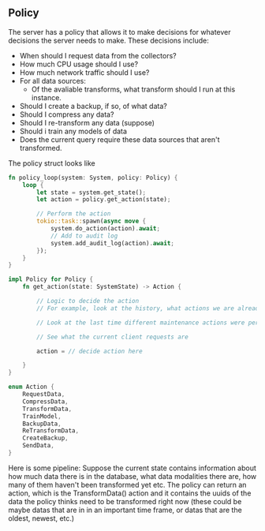 ## Policy

The server has a policy that allows it to make decisions for whatever decisions the server needs to make. These decisions include:

- When should I request data from the collectors?
- How much CPU usage should I use?
- How much network traffic should I use?
- For all data sources:
  - Of the avaliable transforms, what transform should I run at this instance.
- Should I create a backup, if so, of what data?
- Should I compress any data?
- Should I re-transform any data (suppose)
- Should i train any models of data
- Does the current query require these data sources that aren't transformed.

The policy struct looks like

```rs
fn policy_loop(system: System, policy: Policy) {
    loop {
        let state = system.get_state();
        let action = policy.get_action(state);

        // Perform the action
        tokio::task::spawn(async move {
            system.do_action(action).await;
            // Add to audit log
            system.add_audit_log(action).await;
        });
    }
}

impl Policy for Policy {
    fn get_action(state: SystemState) -> Action {

        // Logic to decide the action
        // For example, look at the history, what actions we are already doing

        // Look at the last time different maintenance actions were performed

        // See what the current client requests are

        action = // decide action here

    }
}

enum Action {
    RequestData,
    CompressData,
    TransformData,
    TrainModel,
    BackupData,
    ReTransformData,
    CreateBackup,
    SendData,
}
```

Here is some pipeline:
Suppose the current state contains information about how much data there is in the database, what data modalities there are, how many of them haven't been transformed yet etc. The policy can return an action, which is the TransformData() action and it contains the uuids of the data the policy thinks need to be transformed right now (these could be maybe datas that are in in an important time frame, or datas that are the oldest, newest, etc.)
